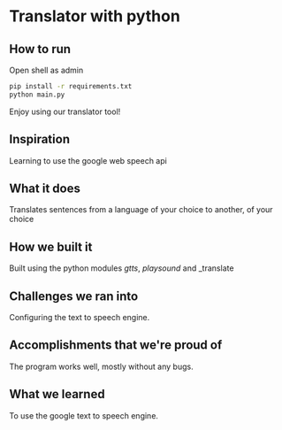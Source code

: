 # Translator with python
## How to run

Open shell as admin

```bash
pip install -r requirements.txt
python main.py
```

Enjoy using our translator tool!



## Inspiration
Learning to use the google web speech api
## What it does
Translates sentences from a language of your choice to another, of your choice
## How we built it
Built using the python modules _gtts_, _playsound_ and _translate
## Challenges we ran into
Configuring the text to speech engine.
## Accomplishments that we're proud of
The program works well, mostly without any bugs.
## What we learned
To use the google text to speech engine.

